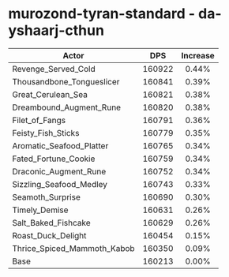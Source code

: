 # murozond-tyran-standard - da-yshaarj-cthun
| Actor | DPS | Increase |
|---|:---:|:---:|
|Revenge_Served_Cold|160922|0.44%|
|Thousandbone_Tongueslicer|160841|0.39%|
|Great_Cerulean_Sea|160821|0.38%|
|Dreambound_Augment_Rune|160820|0.38%|
|Filet_of_Fangs|160791|0.36%|
|Feisty_Fish_Sticks|160779|0.35%|
|Aromatic_Seafood_Platter|160765|0.34%|
|Fated_Fortune_Cookie|160759|0.34%|
|Draconic_Augment_Rune|160752|0.34%|
|Sizzling_Seafood_Medley|160743|0.33%|
|Seamoth_Surprise|160690|0.30%|
|Timely_Demise|160631|0.26%|
|Salt_Baked_Fishcake|160629|0.26%|
|Roast_Duck_Delight|160454|0.15%|
|Thrice_Spiced_Mammoth_Kabob|160350|0.09%|
|Base|160213|0.00%|
